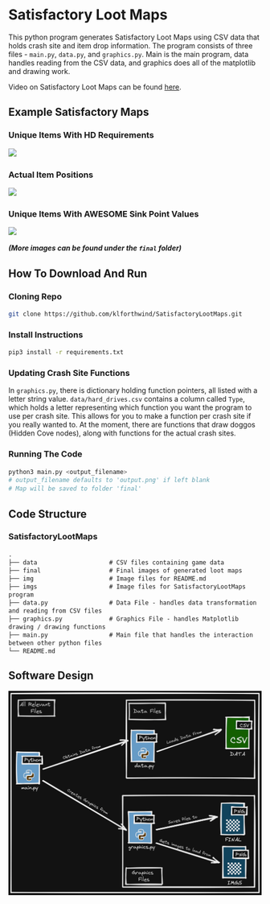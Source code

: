 # Satisfactory Loot Maps
This python program generates Satisfactory Loot Maps using CSV data that holds crash site and item drop information. The program consists of three files - `main.py`, `data.py`, and `graphics.py`. Main is the main program, data handles reading from the CSV data, and graphics does all of the matplotlib and drawing work.

Video on Satisfactory Loot Maps can be found [here](https://youtu.be/Uh9rmpF6Kw0).

## Example Satisfactory Maps

### Unique Items With HD Requirements
![](final/U8/unique_reqs_LB.png)

### Actual Item Positions
![](final/U5/actual_item_pos_0_003_2800dpi.png)


### Unique Items With AWESOME Sink Point Values
![](final/U5/unique_points_KJ.png)

***(More images can be found under the `final` folder)***


## How To Download And Run
### Cloning Repo
```sh
git clone https://github.com/klforthwind/SatisfactoryLootMaps.git
```

### Install Instructions
```sh
pip3 install -r requirements.txt
```

### Updating Crash Site Functions
In `graphics.py`, there is dictionary holding function pointers, all listed with a letter string value. `data/hard_drives.csv` contains a column called `Type`, which holds a letter representing which function you want the program to use per crash site. This allows for you to make a function per crash site if you really wanted to. At the moment, there are functions that draw doggos (Hidden Cove nodes), along with functions for the actual crash sites.

### Running The Code
```sh
python3 main.py <output_filename>
# output_filename defaults to 'output.png' if left blank
# Map will be saved to folder 'final'
```

## Code Structure
### SatisfactoryLootMaps
```
.
├── data                    # CSV files containing game data
├── final                   # Final images of generated loot maps
├── img                     # Image files for README.md
├── imgs                    # Image files for SatisfactoryLootMaps program
├── data.py                 # Data File - handles data transformation and reading from CSV files
├── graphics.py             # Graphics File - handles Matplotlib drawing / drawing functions
├── main.py                 # Main file that handles the interaction between other python files
└── README.md
```

## Software Design
![](img/SatisfactoryLootMaps_FileStructure.png)
